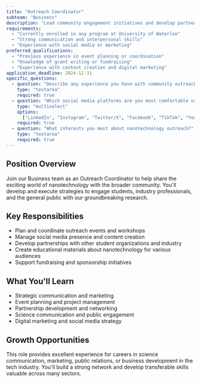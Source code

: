 ```yaml
---
title: "Outreach Coordinator"
subteam: "Business"
description: "Lead community engagement initiatives and develop partnerships to expand Formula Nano's impact."
requirements:
  - "Currently enrolled in any program at University of Waterloo"
  - "Strong communication and interpersonal skills"
  - "Experience with social media or marketing"
preferred_qualifications:
  - "Previous experience in event planning or coordination"
  - "Knowledge of grant writing or fundraising"
  - "Experience with content creation and digital marketing"
application_deadline: 2024-12-31
specific_questions:
  - question: "Describe any experience you have with community outreach or event planning"
    type: "textarea"
    required: true
  - question: "Which social media platforms are you most comfortable using for professional purposes?"
    type: "multiselect"
    options:
      ["LinkedIn", "Instagram", "Twitter/X", "Facebook", "TikTok", "YouTube"]
    required: true
  - question: "What interests you most about nanotechnology outreach?"
    type: "textarea"
    required: true
---
```


## Position Overview

Join our Business team as an Outreach Coordinator to help share the exciting world of nanotechnology with the broader community. You'll develop and execute strategies to engage students, industry professionals, and the general public with our groundbreaking research.

## Key Responsibilities

- Plan and coordinate outreach events and workshops
- Manage social media presence and content creation
- Develop partnerships with other student organizations and industry
- Create educational materials about nanotechnology for various audiences
- Support fundraising and sponsorship initiatives

## What You'll Learn

- Strategic communication and marketing
- Event planning and project management
- Partnership development and networking
- Science communication and public engagement
- Digital marketing and social media strategy

## Growth Opportunities

This role provides excellent experience for careers in science communication, marketing, public relations, or business development in the tech industry. You'll build a strong network and develop transferable skills valuable across many sectors.
